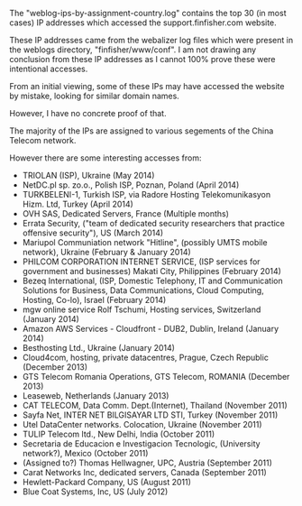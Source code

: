 The "weblog-ips-by-assignment-country.log" contains the top 30 (in most cases) IP addresses which accessed the support.finfisher.com website. 

These IP addresses came from the webalizer log files which were present in the weblogs directory, "finfisher/www/conf". I am not drawing any conclusion from these IP addresses as I cannot 100% prove these were intentional accesses.

From an initial viewing, some of these IPs may have accessed the website by mistake, looking for similar domain names. 

However, I have no concrete proof of that.

The majority of the IPs are assigned to various segements of the China Telecom network. 

However there are some interesting accesses from:

* TRIOLAN (ISP), Ukraine (May 2014)
* NetDC.pl sp. zo.o., Polish ISP, Poznan, Poland (April 2014)
* TURKBELENI-1, Turkish ISP, via  Radore Hosting Telekomunikasyon Hizm. Ltd, Turkey (April 2014)
* OVH SAS, Dedicated Servers, France (Multiple months)
* Errata Security, ("team of dedicated security researchers that practice offensive security"), US (March 2014)
* Mariupol Communiation network "Hitline", (possibly UMTS mobile network), Ukraine (February & January 2014)
* PHILCOM CORPORATION INTERNET SERVICE, (ISP services for government and businesses) Makati City, Philippines (February 2014)
* Bezeq International, (ISP, Domestic Telephony, IT and  Communication Solutions for Business, Data Communications, Cloud Computing, Hosting, Co-lo), Israel (February 2014)
* mgw online service Rolf Tschumi, Hosting services, Switzerland (January 2014)
* Amazon AWS Services - Cloudfront - DUB2, Dublin, Ireland (January 2014)
* Besthosting Ltd., Ukraine (January 2014)
* Cloud4com, hosting, private datacentres, Prague, Czech Republic (December 2013)
* GTS Telecom Romania Operations, GTS Telecom, ROMANIA (December 2013)
* Leaseweb, Netherlands (January 2013)
* CAT TELECOM, Data Comm. Dept.(Internet), Thailand (November 2011)
* Sayfa Net, INTER NET BILGISAYAR LTD STI, Turkey (November 2011)
* Utel DataCenter networks. Colocation, Ukraine (November 2011)
* TULIP Telecom ltd., New Delhi, India (October 2011)
* Secretaria de Educacion e Investigacion Tecnologic, (University network?), Mexico (October 2011)
* (Assigned to?) Thomas Hellwagner, UPC, Austria (September 2011)
* Carat Networks Inc, dedicated servers, Canada (September 2011)
* Hewlett-Packard Company, US (August 2011)
* Blue Coat Systems, Inc, US (July 2012)